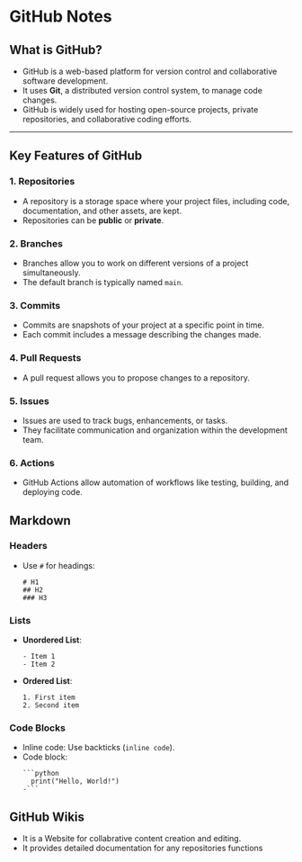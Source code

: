 # GitHub Notes

## What is GitHub?
- GitHub is a web-based platform for version control and collaborative software development.
- It uses **Git**, a distributed version control system, to manage code changes.
- GitHub is widely used for hosting open-source projects, private repositories, and collaborative coding efforts.

---

## Key Features of GitHub

### 1. **Repositories**
- A repository is a storage space where your project files, including code, documentation, and other assets, are kept.
- Repositories can be **public** or **private**.

### 2. **Branches**
- Branches allow you to work on different versions of a project simultaneously.
- The default branch is typically named `main`.

### 3. **Commits**
- Commits are snapshots of your project at a specific point in time.
- Each commit includes a message describing the changes made.

### 4. **Pull Requests**
- A pull request allows you to propose changes to a repository.

### 5. **Issues**
- Issues are used to track bugs, enhancements, or tasks.
- They facilitate communication and organization within the development team.

### 6. **Actions**
- GitHub Actions allow automation of workflows like testing, building, and deploying code.



## Markdown

### Headers
- Use `#` for headings:
  ```
  # H1
  ## H2
  ### H3
  ```

### Lists
- **Unordered List**:
  ```
  - Item 1
  - Item 2
  ```
- **Ordered List**:
  ```
  1. First item
  2. Second item
  ```

### Code Blocks
- Inline code: Use backticks \(`inline code`\).
- Code block:
  ```
  ```python
    print("Hello, World!")
  -```
  ```


## GitHub Wikis
- It is a Website for collabrative content creation and editing.
- It provides detailed documentation for any repositories functions




